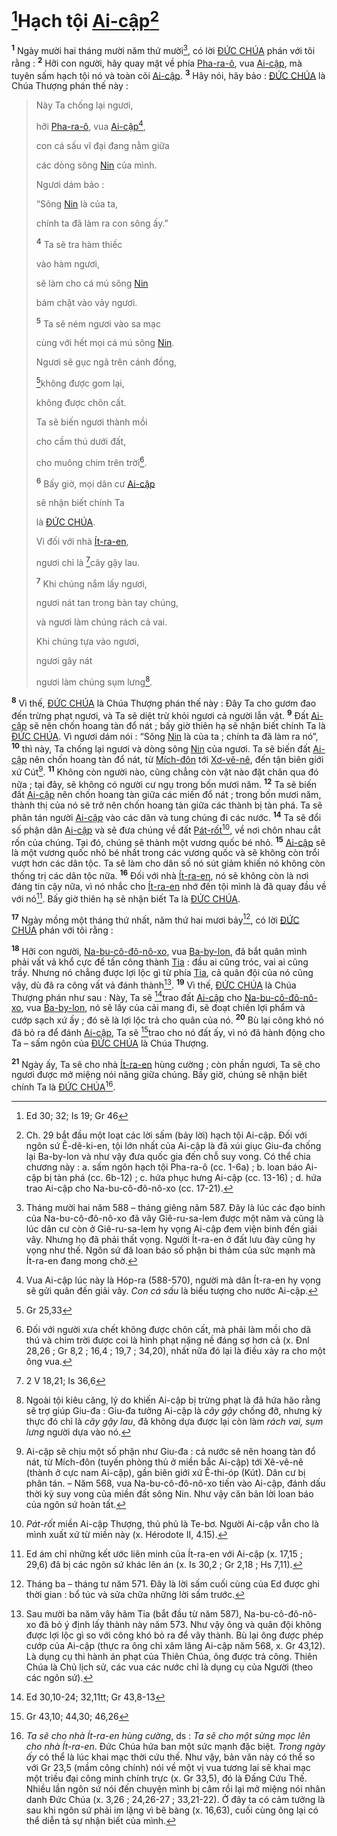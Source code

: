 # [^1@-d61d3df8-3e2b-4195-bae9-fb154c9af604]Hạch tội [Ai-cập]()[^1-d61d3df8-3e2b-4195-bae9-fb154c9af604]
<sup><b>1</b></sup> Ngày mười hai tháng mười năm thứ mười[^2-d61d3df8-3e2b-4195-bae9-fb154c9af604], có lời [ĐỨC CHÚA]() phán với tôi rằng : <sup><b>2</b></sup> Hỡi con người, hãy quay mặt về phía [Pha-ra-ô](), vua [Ai-cập](), mà tuyên sấm hạch tội nó và toàn cõi [Ai-cập](). <sup><b>3</b></sup> Hãy nói, hãy bảo : [ĐỨC CHÚA]() là Chúa Thượng phán thế này :

> Này Ta chống lại ngươi,
>
> hỡi [Pha-ra-ô](), vua [Ai-cập]()[^3-d61d3df8-3e2b-4195-bae9-fb154c9af604],
>
> con cá sấu vĩ đại đang nằm giữa
>
> các dòng sông [Nin]() của mình.
>
> Ngươi dám bảo :
>
> “Sông [Nin]() là của ta,
>
> chính ta đã làm ra con sông ấy.”
>
> <sup><b>4</b></sup> Ta sẽ tra hàm thiếc
>
> vào hàm ngươi,
>
> sẽ làm cho cá mú sông [Nin]()
>
> bám chặt vào vảy ngươi.
>
> <sup><b>5</b></sup> Ta sẽ ném ngươi vào sa mạc
>
> cùng với hết mọi cá mú sông [Nin]().
>
> Ngươi sẽ gục ngã trên cánh đồng,
>
> [^2@-d61d3df8-3e2b-4195-bae9-fb154c9af604]không được gom lại,
>
> không được chôn cất.
>
> Ta sẽ biến ngươi thành mồi
>
> cho cầm thú dưới đất,
>
> cho muông chim trên trời[^4-d61d3df8-3e2b-4195-bae9-fb154c9af604].
>
> <sup><b>6</b></sup> Bấy giờ, mọi dân cư [Ai-cập]()
>
> sẽ nhận biết chính Ta
>
> là [ĐỨC CHÚA]().
>
> Vì đối với nhà [Ít-ra-en](),
>
> ngươi chỉ là [^3@-d61d3df8-3e2b-4195-bae9-fb154c9af604]cây gậy lau.
>
> <sup><b>7</b></sup> Khi chúng nắm lấy ngươi,
>
> ngươi nát tan trong bàn tay chúng,
>
> và ngươi làm chúng rách cả vai.
>
> Khi chúng tựa vào ngươi,
>
> ngươi gãy nát
>
> ngươi làm chúng sụm lưng[^5-d61d3df8-3e2b-4195-bae9-fb154c9af604].

<sup><b>8</b></sup> Vì thế, [ĐỨC CHÚA]() là Chúa Thượng phán thế này : Đây Ta cho gươm đao đến trừng phạt ngươi, và Ta sẽ diệt trừ khỏi ngươi cả người lẫn vật. <sup><b>9</b></sup> Đất [Ai-cập]() sẽ nên chốn hoang tàn đổ nát ; bấy giờ thiên hạ sẽ nhận biết chính Ta là [ĐỨC CHÚA](). Vì ngươi dám nói : “Sông [Nin]() là của ta ; chính ta đã làm ra nó”, <sup><b>10</b></sup> thì này, Ta chống lại ngươi và dòng sông [Nin]() của ngươi. Ta sẽ biến đất [Ai-cập]() nên chốn hoang tàn đổ nát, từ [Mích-đôn]() tới [Xơ-vê-nê](), đến tận biên giới xứ Cút[^6-d61d3df8-3e2b-4195-bae9-fb154c9af604]. <sup><b>11</b></sup> Không còn người nào, cũng chẳng còn vật nào đặt chân qua đó nữa ; tại đây, sẽ không có người cư ngụ trong bốn mươi năm. <sup><b>12</b></sup> Ta sẽ biến đất [Ai-cập]() nên chốn hoang tàn giữa các miền đổ nát ; trong bốn mươi năm, thành thị của nó sẽ trở nên chốn hoang tàn giữa các thành bị tàn phá. Ta sẽ phân tán người [Ai-cập]() vào các dân và tung chúng đi các nước. <sup><b>14</b></sup> Ta sẽ đổi số phận dân [Ai-cập]() và sẽ đưa chúng về đất [Pát-rốt]()[^8-d61d3df8-3e2b-4195-bae9-fb154c9af604], về nơi chôn nhau cắt rốn của chúng. Tại đó, chúng sẽ thành một vương quốc bé nhỏ. <sup><b>15</b></sup> [Ai-cập]() sẽ là một vương quốc nhỏ bé nhất trong các vương quốc và sẽ không còn trổi vượt hơn các dân tộc. Ta sẽ làm cho dân số nó sút giảm khiến nó không còn thống trị các dân tộc nữa. <sup><b>16</b></sup> Đối với nhà [Ít-ra-en](), nó sẽ không còn là nơi đáng tin cậy nữa, vì nó nhắc cho [Ít-ra-en]() nhớ đến tội mình là đã quay đầu về với nó[^9-d61d3df8-3e2b-4195-bae9-fb154c9af604]. Bấy giờ thiên hạ sẽ nhận biết Ta là [ĐỨC CHÚA]().

<sup><b>17</b></sup> Ngày mồng một tháng thứ nhất, năm thứ hai mươi bảy[^10-d61d3df8-3e2b-4195-bae9-fb154c9af604], có lời [ĐỨC CHÚA]() phán với tôi rằng :

<sup><b>18</b></sup> Hỡi con người, [Na-bu-cô-đô-nô-xo](), vua [Ba-by-lon](), đã bắt quân mình phải vất vả khổ cực để tấn công thành [Tia]() : đầu ai cũng tróc, vai ai cũng trầy. Nhưng nó chẳng được lợi lộc gì từ phía [Tia](), cả quân đội của nó cũng vậy, dù đã ra công vất vả đánh thành[^11-d61d3df8-3e2b-4195-bae9-fb154c9af604]. <sup><b>19</b></sup> Vì thế, [ĐỨC CHÚA]() là Chúa Thượng phán như sau : Này, Ta sẽ [^5@-d61d3df8-3e2b-4195-bae9-fb154c9af604]trao đất [Ai-cập]() cho [Na-bu-cô-đô-nô-xo](), vua [Ba-by-lon](), nó sẽ lấy của cải mang đi, sẽ đoạt chiến lợi phẩm và cướp sạch xứ ấy ; đó sẽ là lợi lộc trả cho quân của nó. <sup><b>20</b></sup> Bù lại công khó nó đã bỏ ra để đánh [Ai-cập](), Ta sẽ [^6@-d61d3df8-3e2b-4195-bae9-fb154c9af604]trao cho nó đất ấy, vì nó đã hành động cho Ta – sấm ngôn của [ĐỨC CHÚA]() là Chúa Thượng.

<sup><b>21</b></sup> Ngày ấy, Ta sẽ cho nhà [Ít-ra-en]() hùng cường ; còn phần ngươi, Ta sẽ cho ngươi được mở miệng nói năng giữa chúng. Bấy giờ, chúng sẽ nhận biết chính Ta là [ĐỨC CHÚA]()[^12-d61d3df8-3e2b-4195-bae9-fb154c9af604].

[^1-d61d3df8-3e2b-4195-bae9-fb154c9af604]: Ch. 29 bắt đầu một loạt các lời sấm (bảy lời) hạch tội Ai-cập. Đối với ngôn sứ Ê-dê-ki-en, tội lớn nhất của Ai-cập là đã xúi giục Giu-đa chống lại Ba-by-lon và như vậy đưa quốc gia đến chỗ suy vong. Có thể chia chương này : a. sấm ngôn hạch tội Pha-ra-ô (cc. 1-6a) ; b. loan báo Ai-cập bị tàn phá (cc. 6b-12) ; c. hứa phục hưng Ai-cập (cc. 13-16) ; d. hứa trao Ai-cập cho Na-bu-cô-đô-nô-xo (cc. 17-21).
[^2-d61d3df8-3e2b-4195-bae9-fb154c9af604]: Tháng mười hai năm 588 – tháng giêng năm 587. Đây là lúc các đạo binh của Na-bu-cô-đô-nô-xo đã vây Giê-ru-sa-lem được một năm và cũng là lúc dân cư còn ở Giê-ru-sa-lem hy vọng Ai-cập đem viện binh đến giải vây. Nhưng họ đã phải thất vọng. Người Ít-ra-en ở đất lưu đày cũng hy vọng như thế. Ngôn sứ đã loan báo số phận bi thảm của sức mạnh mà Ít-ra-en đang mong chờ.
[^3-d61d3df8-3e2b-4195-bae9-fb154c9af604]: Vua Ai-cập lúc này là Hóp-ra (588-570), người mà dân Ít-ra-en hy vọng sẽ gửi quân đến giải vây. *Con cá sấu* là biểu tượng cho nước Ai-cập.
[^4-d61d3df8-3e2b-4195-bae9-fb154c9af604]: Đối với người xưa chết không được chôn cất, mà phải làm mồi cho dã thú và chim trời được coi là hình phạt nặng nề đáng sợ hơn cả (x. Đnl 28,26 ; Gr 8,2 ; 16,4 ; 19,7 ; 34,20), nhất nữa đó lại là điều xảy ra cho một ông vua.
[^5-d61d3df8-3e2b-4195-bae9-fb154c9af604]: Ngoài tội kiêu căng, lý do khiến Ai-cập bị trừng phạt là đã hứa hão rằng sẽ trợ giúp Giu-đa : Giu-đa tưởng Ai-cập là *cây gậy* chống đỡ, nhưng kỳ thực đó chỉ là *cây gậy lau*, đã không dựa được lại còn làm *rách vai, sụm lưng* người dựa vào nó.
[^6-d61d3df8-3e2b-4195-bae9-fb154c9af604]: Ai-cập sẽ chịu một số phận như Giu-đa : cả nước sẽ nên hoang tàn đổ nát, từ Mích-đôn (tuyến phòng thủ ở miền bắc Ai-cập) tới Xê-vê-nê (thành ở cực nam Ai-cập), gần biên giới xứ Ê-thi-óp (Kút). Dân cư bị phân tán. – Năm 568, vua Na-bu-cô-đô-nô-xo tiến vào Ai-cập, đánh dấu thời kỳ suy vong của miền đất sông Nin. Như vậy căn bản lời loan báo của ngôn sứ hoàn tất.
[^8-d61d3df8-3e2b-4195-bae9-fb154c9af604]: *Pát-rốt* miền Ai-cập Thượng, thủ phủ là Te-bơ. Người Ai-cập vẫn cho là mình xuất xứ từ miền này (x. Hérodote II, 4.15).
[^9-d61d3df8-3e2b-4195-bae9-fb154c9af604]: Ed ám chỉ những kết ước liên minh của Ít-ra-en với Ai-cập (x. 17,15 ; 29,6) đã bị các ngôn sứ khác lên án (x. Is 30,2 ; Gr 2,18 ; Hs 7,11).
[^10-d61d3df8-3e2b-4195-bae9-fb154c9af604]: Tháng ba – tháng tư năm 571. Đây là lời sấm cuối cùng của Ed được ghi thời gian : bổ túc và sửa chữa những lời sấm trước.
[^11-d61d3df8-3e2b-4195-bae9-fb154c9af604]: Sau mười ba năm vây hãm Tia (bắt đầu từ năm 587), Na-bu-cô-đô-nô-xo đã bỏ ý định lấy thành này năm 573. Như vậy ông và quân đội không được lợi lộc gì so với công khó bỏ ra để vây thành. Bù lại ông được phép cướp của Ai-cập (thực ra ông chỉ xâm lăng Ai-cập năm 568, x. Gr 43,12). Là dụng cụ thi hành án phạt của Thiên Chúa, ông được trả công. Thiên Chúa là Chủ lịch sử, các vua các nước chỉ là dụng cụ của Người (theo các ngôn sứ).
[^12-d61d3df8-3e2b-4195-bae9-fb154c9af604]: *Ta sẽ cho nhà Ít-ra-en hùng cường*, ds : *Ta sẽ cho một sừng mọc lên cho nhà Ít-ra-en*. Đức Chúa hứa ban một sức mạnh đặc biệt. *Trong ngày ấy* có thể là lúc khai mạc thời cứu thế. Như vậy, bản văn này có thể so với Gr 23,5 (mầm công chính) nói về một vị vua tương lai sẽ khai mạc một triều đại công minh chính trực (x. Gr 33,5), đó là Đấng Cứu Thế. Nhiều lần ngôn sứ nói đến chuyện mình bị câm rồi lại mở miệng nói nhân danh Đức Chúa (x. 3,26 ; 24,26-27 ; 33,21-22). Ở đây ta có cảm tưởng là sau khi ngôn sứ phải im lặng vì bẽ bàng (x. 16,63), cuối cùng ông lại có thể diễn tả sự nhận biết của mình.
[^1@-d61d3df8-3e2b-4195-bae9-fb154c9af604]: Ed 30; 32; Is 19; Gr 46
[^2@-d61d3df8-3e2b-4195-bae9-fb154c9af604]: Gr 25,33
[^3@-d61d3df8-3e2b-4195-bae9-fb154c9af604]: 2 V 18,21; Is 36,6
[^5@-d61d3df8-3e2b-4195-bae9-fb154c9af604]: Ed 30,10-24; 32,11tt; Gr 43,8-13
[^6@-d61d3df8-3e2b-4195-bae9-fb154c9af604]: Gr 43,10; 44,30; 46,26